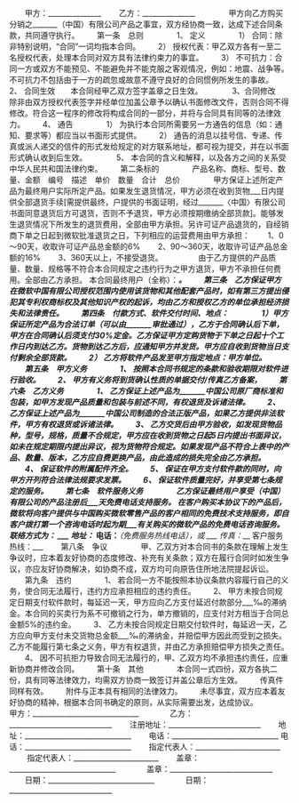 
 


　　甲方：_______________ 
　　乙方：_______________　　
　　甲方向乙方购买分销之_______（中国）有限公司产品之事宜，双方经协商一致，达成下述合同条款，共同遵守执行。
　　第一条　总则　　
　　1、 定义　　
　　1） 合同：除非特别说明，“合同”一词均指本合同。
　　2） 授权代表：甲乙双方各有一至二名授权代表，处理本合同对双方具有法律约束力的事宜。
　　3） 不可抗力：合同一方或双方不能预见、不能避免并不能克服之客观情况，例如：地震、战争等。不可抗力不包括由于一方的疏忽或故意不遵守良好的合同惯例所发生的事故。　　2、 合同生效　　本合同经甲乙双方签字盖章之日生效。　　
　　3、合同修改　　除非由双方授权代表签字并经单位加盖公章予以确认书面修改文件，否则合同不得修改。符合这一程序的修改将构成合同的一部分，并将与合同具有同等的法律效力。
　　4、 通告　　
　　1） 为执行本合同所需要另一方通告的信息（如：通知、要求等）都应当以书面形式提供。
　　2） 通告的消息以挂号信、专递、传真或派人递交的信件的形式发给规定的对方联系地址，都可视为提交，并在以书面形式确认收到后生效。　　
　　5、 本合同的含义和解释，以及各方之间的关系受中华人民共和国法律约束。
　　第二条标的　　
　　产品名称、商标、型号、数量、金额　编号　描述　单价　数量　合计　总价　　
　　甲方保证上述所定产品为最终用户实际所定产品。如果发生退货情况，甲方必须在收到货物___日内提供全部退货手续[需提供最终，户提供的书面证明，经过_______〈中国〉有限公司书面同意退货后方可退货，否则不予退货，甲方必须按期缴纳全部货款]。能够发生退货情况下所发生的退货费用，全部由甲方承担。另许可证产品退货的，自经销商下单之日起到微软批准退货之日，下列相应的运营费用由甲方承担：
　　1、0～90天，收取许可证产品总金额的6%
　　2、90～360天，收取许可证产品总金额的16%
　　3、360天以上，不接受退货。 　　
　　由于乙方提供的产品质量、数量、规格等不符合本合同规定之违约行为之甲方退货，甲方不承担任何费用。全部由乙方承担。 本合同最终用户（全称）：____________。
　　第三条　乙方保证甲方在微软中国有限公司授权范围内使用该货物和其他配套产品时，如有第三方提出侵犯其专利权商标权及其他知识产权的起诉，均由乙方和授权乙方的单位承担经济损失和法律责任。
　　第四条　付款方式、软件交付时间、地点：　　
　　1）甲方保证所定产品为合法订单（可以由_______审批通过），乙方于合同确认后下单，甲方在合同确认后须支付30%定金。乙方保证甲方定购货物于下单之日起十个工作日内到达乙方。货物到达乙方后，应通知甲方并发货。甲方应自收到货物当日支付剩余全部货款。
　　2） 乙方将软件产品发至甲方指定地点：甲方单位。
　　第五条　甲方义务　　
　　1、 按照本合同书规定的条款和验收期限对软件进行验收。
　　2、 甲方有义务将到货确认性质的单据交付/传真乙方备案，
　　第六条　乙方义务　　
　　1、 乙方保证上述产品为_______中国公司原厂商标准和包装，如甲方发现产品质量和包装与前述不同，有权退货及诉诸法律。
　　2、 乙方保证上述产品为_______中国公司制造的合法正版产品，如果乙方提供非法软件，甲方有权退货或诉诸法律。
　　3、 乙方交货后由甲方验收，如发现货物品种，型号，规格，质量不合规定，甲方应在收到货物之日起5日内提出书面异议，如未在规定期限内提出异议，视为货物符合规定。如果发现产品不符合上表中的产品、数量、版本，乙方应自费更换产品，由此造成的损失完全由乙方承担。
　　4、 保证软件的附属配件齐全。
　　5、 保证在甲方支付软件款的同时，向甲方开列符合法律法规要求发票。
　　6、 保证软件质量完好，并享受第七条规定的服务。
　　第七条　软件服务义务　　
　　乙方保证最终用户享受_______（中国）有限公司的产品注册后___天免费电话支持服务。 在客户购买本协议下的产品后，微软将向客户提供与中国购买微软零售产品的客户相同的免费技术支持服务，即自客户拨打第一个咨询电话时起为期___有关购买的微软产品的免费电话咨询服务。联络方式为： ___ 地址：___ 电话：___（免费服务热线电话），或 ___ 传真：___ 客户服务热线：___
　　第八条　争议　　
　　甲、乙双方对本合同书的条款在理解上发生争议时，应本着友好协商的态度修改、补充有关条款；双方在履行合同时如发生争议，亦应友好协商解决，如协商不成，双方均可向原告住所地法院提起诉讼。
　　第九条　违约　　
　　1、 若合同一方不能按照本协议条款内容履行自己的义务，使合同无法履行，违约方应承担相应的违约责任。 
　　2、 甲方未按合同规定日期支付软件款时，每延迟一天，甲方应向乙方支付延迟付款部分___‰的滞纳金。本合同的买卖行为系不可撤销之行为，单方撤销的，应支付对方相当于合同总金额5%的违约金。
　　3、 乙方未按合同规定日期交付软件时，每延迟一天，乙方应向甲方支付未交货物总金额___‰的滞纳金，并赔偿甲方因此而受到之损失。乙方不能履行第七条之义务，甲方有权退货，并由乙方承担赔偿甲方损失之责任。
　　4、 因不可抗拒力导致合同无法履行的，甲、乙双方均不承担违约责任，应重新协商并修改合同。
　　第十条　其他　　
　　本合同一式四份，双方各执二份，具有同等法律效力，均需双方协商一致签订并盖公章后方生效。
　　传真件同样有效。
　　附件与正本具有相同的法律效力。
　　未尽事宜，双方应本着友好协商的精神，根据本合同书确定的原则，从实际需要出发，达成协议。　　
　　
　　甲方：______________________________　　　　乙方： _____________________________
　　注册地址：__________________________　　    地址：______________________________
　　电话：______________________________        电话：______________________________
　　指定代表人：________________________ 　　   指定代表人：________________________
　　盖章：______________________________　　　　盖章：_____________________________
　　日期：______________________________　　　　日期：_____________________________ 


 


 

 
 
 
 
 
  


  
 

  


  


  
 
 
 
 

